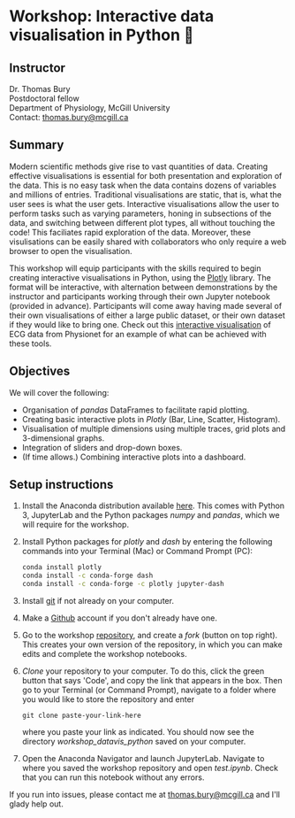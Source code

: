 # Workshop: Interactive data visualisation in Python :snake:

## Instructor
Dr. Thomas Bury <br>
Postdoctoral fellow <br>
Department of Physiology, McGill University <br>
Contact: thomas.bury@mcgill.ca

## Summary				
Modern scientific methods give rise to vast quantities of data. Creating effective visualisations is essential for both presentation and exploration of the data. This is no easy task when the data contains dozens of variables and millions of entries. Traditional visualisations are static, that is, what the user sees is what the user gets. Interactive visualisations allow the user to perform tasks such as varying parameters, honing in subsections of the data, and switching between different plot types, all without touching the code! This faciliates rapid exploration of the data. Moreover, these visulisations can be easily shared with collaborators who only require a web browser to open the visualisation.	

This workshop will equip participants with the skills required to begin creating interactive visualisations in Python, using the [Plotly](https://plotly.com/python/) library. The format will be interactive, with alternation between demonstrations by the instructor and participants working through their own Jupyter notebook (provided in advance). Participants will come away having made several of their own visualisations of either a large public dataset, or their own dataset if they would like to bring one. Check out this [interactive visualisation](https://ecg-dashboard-medium.herokuapp.com/) of ECG data from Physionet for an example of what can be achieved with these tools.

## Objectives		
We will cover the following:
- Organisation of *pandas* DataFrames to facilitate rapid plotting.
- Creating basic interactive plots in *Plotly* (Bar, Line, Scatter, Histogram).
- Visualisation of multiple dimensions using multiple traces, grid plots and 3-dimensional graphs.
- Integration of sliders and drop-down boxes.
- (If time allows.) Combining interactive plots into a dashboard.

## Setup instructions

1. Install the Anaconda distribution available [here](https://www.anaconda.com/products/distribution). This comes with Python 3, JupyterLab and the Python packages *numpy* and *pandas*, which we will require for the workshop.

2. Install Python packages for *plotly* and *dash* by entering the following commands into your Terminal (Mac) or Command Prompt (PC):

   ```bash
   conda install plotly
   conda install -c conda-forge dash
   conda install -c conda-forge -c plotly jupyter-dash

3. Install [git](https://git-scm.com/book/en/v2/Getting-Started-Installing-Git) if not already on your computer.

4. Make a [Github](https://github.com/) account if you don't already have one.

5. Go to the workshop [repository](https://github.com/ThomasMBury/workshop_datavis_python), and create a *fork* (button on top right). This creates your own version of the repository, in which you can make edits and complete the workshop notebooks.

6. *Clone* your repository to your computer. To do this, click the green button that says 'Code', and copy the link that appears in the box. Then go to your Terminal (or Command Prompt), navigate to a folder where you would like to store the repository and enter

   ```
   git clone paste-your-link-here
   ```
   where you paste your link as indicated. You should now see the directory *workshop_datavis_python* saved on your computer.

7. Open the Anaconda Navigator and launch JupyterLab. Navigate to where you saved the workshop repository and open *test.ipynb*. Check that you can run this notebook without any errors.

If you run into issues, please contact me at thomas.bury@mcgill.ca and I'll glady help out.

